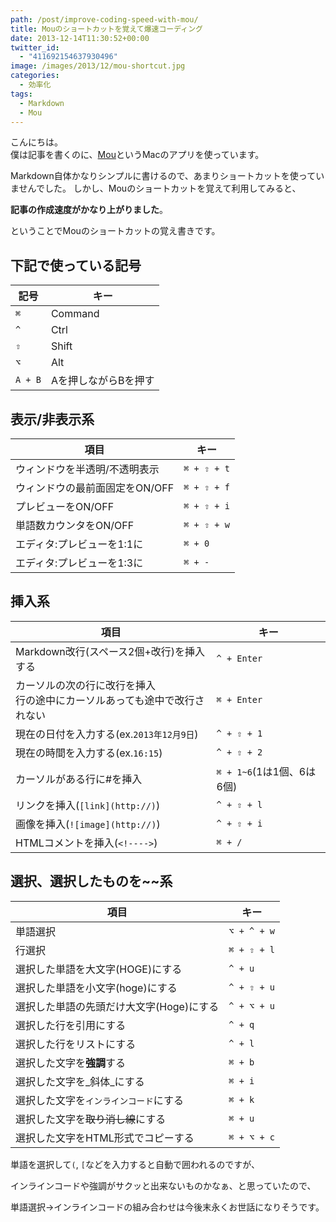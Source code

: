 ```yaml
---
path: /post/improve-coding-speed-with-mou/
title: Mouのショートカットを覚えて爆速コーディング
date: 2013-12-14T11:30:52+00:00
twitter_id:
  - "411692154637930496"
image: /images/2013/12/mou-shortcut.jpg
categories:
  - 効率化
tags:
  - Markdown
  - Mou
---
```

こんにちは。  
僕は記事を書くのに、[Mou](http://mouapp.com/)というMacのアプリを使っています。

Markdown自体かなりシンプルに書けるので、あまりショートカットを使っていませんでした。 しかし、Mouのショートカットを覚えて利用してみると、
  
**記事の作成速度がかなり上がりました**。

ということでMouのショートカットの覚え書きです。

<!--more-->

下記で使っている記号
----------------------------------------

| 記号      | キー          |
| ------- | ----------- |
| `⌘`     | Command     |
| `^`     | Ctrl        |
| `⇧`     | Shift       |
| `⌥`     | Alt         |
| `A + B` | Aを押しながらBを押す |

表示/非表示系
----------------------------------------

| 項目                 | キー          |
| ------------------ | ----------- |
| ウィンドウを半透明/不透明表示    | `⌘ + ⇧ + t` |
| ウィンドウの最前面固定をON/OFF | `⌘ + ⇧ + f` |
| プレビューをON/OFF       | `⌘ + ⇧ + i` |
| 単語数カウンタをON/OFF     | `⌘ + ⇧ + w` |
| エディタ:プレビューを1:1に    | `⌘ + 0`     |
| エディタ:プレビューを1:3に    | `⌘ + -`     |

挿入系
----------------------------------------

| 項目                                      | キー                   |
| --------------------------------------- | -------------------- |
| Markdown改行(スペース2個+改行)を挿入する              | `^ + Enter`          |
| カーソルの次の行に改行を挿入<br>行の途中にカーソルあっても途中で改行されない | `⌘ + Enter`          |
| 現在の日付を入力する(ex.`2013年12月9日`)             | `^ + ⇧ + 1`          |
| 現在の時間を入力する(ex.`16:15`)                  | `^ + ⇧ + 2`          |
| カーソルがある行に#を挿入                           | `⌘ + 1~6`(1は1個、6は6個) |
| リンクを挿入(`[link](http://)`)               | `^ + ⇧ + l`          |
| 画像を挿入(`![image](http://)`)              | `^ + ⇧ + i`          |
| HTMLコメントを挿入(`<!---->`)            | `⌘ + /`              |

選択、選択したものを~~系
----------------------------------------

| 項目                      | キー          |
| ----------------------- | ----------- |
| 単語選択                    | `⌥ + ^ + w` |
| 行選択                     | `⌘ + ⇧ + l` |
| 選択した単語を大文字(HOGE)にする     | `^ + u`     |
| 選択した単語を小文字(hoge)にする     | `^ + ⇧ + u` |
| 選択した単語の先頭だけ大文字(Hoge)にする | `^ + ⌥ + u` |
| 選択した行を引用にする             | `^ + q`     |
| 選択した行をリストにする            | `^ + l`     |
| 選択した文字を**強調**する         | `⌘ + b`     |
| 選択した文字を_斜体_にする          | `⌘ + i`     |
| 選択した文字を`インラインコード`にする    | `⌘ + k`     |
| 選択した文字を~~取り消し線~~にする     | `⌘ + u`     |
| 選択した文字をHTML形式でコピーする     | `⌘ + ⌥ + c` |

単語を選択して`(`, `[`などを入力すると自動で囲われるのですが、
  
インラインコードや強調がサクッと出来ないものかなぁ、と思っていたので、

単語選択->インラインコードの組み合わせは今後末永くお世話になりそうです。

<div style="font-size:0px;height:0px;line-height:0px;margin:0;padding:0;clear:both">
</div>
